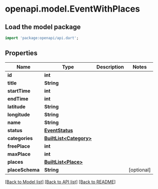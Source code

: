 # openapi.model.EventWithPlaces

## Load the model package
```dart
import 'package:openapi/api.dart';
```

## Properties
Name | Type | Description | Notes
------------ | ------------- | ------------- | -------------
**id** | **int** |  | 
**title** | **String** |  | 
**startTime** | **int** |  | 
**endTime** | **int** |  | 
**latitude** | **String** |  | 
**longitude** | **String** |  | 
**name** | **String** |  | 
**status** | [**EventStatus**](EventStatus.md) |  | 
**categories** | [**BuiltList&lt;Category&gt;**](Category.md) |  | 
**freePlace** | **int** |  | 
**maxPlace** | **int** |  | 
**places** | [**BuiltList&lt;Place&gt;**](Place.md) |  | 
**placeSchema** | **String** |  | [optional] 

[[Back to Model list]](../README.md#documentation-for-models) [[Back to API list]](../README.md#documentation-for-api-endpoints) [[Back to README]](../README.md)


